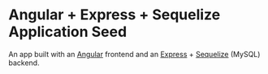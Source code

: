 Angular + Express + Sequelize Application Seed
==============================================
An app built with an [Angular](http://angularjs.org/) frontend and an [Express](http://expressjs.com/) + [Sequelize](http://sequelizejs.com/documentation) (MySQL) backend.